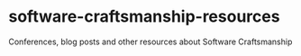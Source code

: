software-craftsmanship-resources
================================

Conferences, blog posts and other resources about Software Craftsmanship
